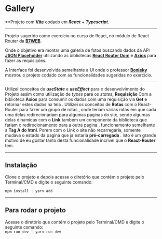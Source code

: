# Gallery


**Projeto com [**Vite**](https://vitejs.dev/guide/) codado em ***React*** + ***Typescript***.

---

Projeto sugerido como exercício no curso de React, no módulo de React Router da [**B7WEB**](https://b7web.com.br/fullstack).

Onde o objetivo era montar uma galeria de fotos buscando dados da API [**JSON Placeholder**](https://jsonplaceholder.typicode.com/albums) utilizando as bibliotecas [**React Router Dom**](https://reactrouter.com/en/main) e [**Axios**](https://axios-http.com/ptbr/docs/intro) para fazer as requisições.

A Interface foi desenvolvida semelhante a UI onde o professor [**Bonieky**](https://www.instagram.com/Bonieky/) mostrou o projeto codado com as funcionalidades sugeridas no exercício.

---

Utilizei conceitos de ***useState*** e ***useEffect*** para o desenvolvimento do Projeto assim como utilização de *types* para os *states*, **Requisição** Com a biblioteca **Axios** para consumir os dados com uma requisição via **Get** e retornar estes dados na tela . Utilizei os conceitos de **Rotas** com o React-Router para fazer um grupo de rotas , onde teriam varias rotas em  que cada uma delas redirecionariam para algumas paginas do site, sendo algumas delas dinamicas com o **Link** tambem um componente da biblioteca  que fariam o redirecionamento para a outra pagina , funcionamento semelhante a **Tag A do html**. Porem com o Link o site não recarregaria, somente mudava o estado da pagina que ja estaria **pré-carregada** . Isto é um grande motivo de eu gostar tanto desta funcionalidade incrivel que o **React-Router** tem.  

---

## Instalação
Clone o projeto e depois acesse o diretório que contém o projeto pelo Terminal/CMD e digite o seguinte comando:   

`npm install | yarn add`
   
---

## Para rodar o projeto
Acesse o diretório que contém o projeto pelo Terminal/CMD e digite o seguinte comando:  
`npm run dev | yarn run dev`